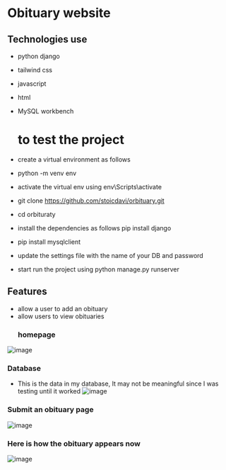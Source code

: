 # Obituary website
## Technologies use
- python django
- tailwind css
- javascript
- html
- MySQL workbench
  # to test the project
 -  create a virtual environment as follows
 -  python -m venv env
 - activate the virtual env using   env\Scripts\activate
 - git clone https://github.com/stoicdavi/orbituary.git
 - cd orbituraty

 - install the dependencies as follows pip install django
 - pip install mysqlclient
 - update the settings file with the name of your DB and password
 - start run the project using python manage.py runserver
## Features
- allow a user to add an obituary
- allow users to view obituaries
  ### homepage
![image](https://github.com/user-attachments/assets/ee188a16-924d-4db9-a4aa-1609a0ac955d)
### Database
- This is the data in my database, It may not be meaningful since I was testing until it worked
![image](https://github.com/user-attachments/assets/987d4499-3d2a-4fa2-aacb-cefc15c76516)

### Submit an obituary page
![image](https://github.com/user-attachments/assets/5b3ad5a4-8929-454a-8400-e3b47f1feecc)

### Here is how the obituary appears now
![image](https://github.com/user-attachments/assets/8344d51d-607b-4d26-a403-3d68d32c4872)

